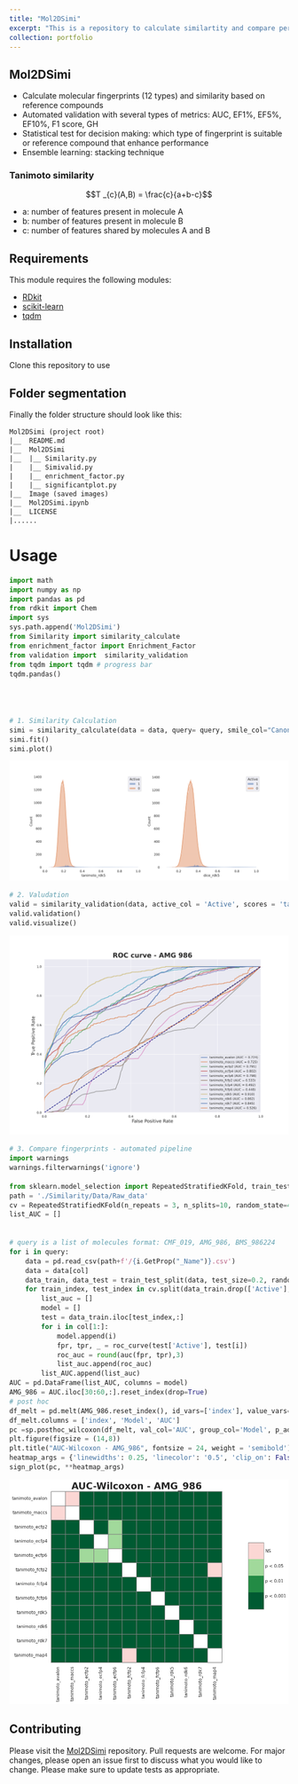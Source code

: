 ```yaml
---
title: "Mol2DSimi"
excerpt: "This is a repository to calculate similartity and compare performance of different types of fingerprints <br/><img src='/images/Mol2DSimi/simi.jpg' width='500' alt='Molecular_Similarity' class='center'>"
collection: portfolio
---
```



## Mol2DSimi
- Calculate molecular fingerprints (12 types) and similarity based on reference compounds
- Automated validation with several types of metrics: AUC, EF1%, EF5%, EF10%, F1 score, GH
- Statistical test for decision making: which type of fingerprint is suitable or reference compound that enhance performance
- Ensemble learning: stacking technique

### Tanimoto similarity

$$T _{c}(A,B) = \frac{c}{a+b-c}$$

- a: number of features present in molecule A 
- b: number of features present in molecule B 
- c: number of features shared by molecules A and B


## Requirements

This module requires the following modules:

- [RDkit](https://www.rdkit.org/)
- [scikit-learn](https://scikit-learn.org/stable/)
- [tqdm](https://pypi.org/project/tqdm/)

## Installation
Clone this repository to use

## Folder segmentation

Finally the folder structure should look like this:

    Mol2DSimi (project root)
    |__  README.md
    |__  Mol2DSimi
    |__  |__ Similarity.py
    |    |__ Simivalid.py
    |    |__ enrichment_factor.py
    |    |__ significantplot.py
    |__  Image (saved images)
    |__  Mol2DSimi.ipynb 
    |__  LICENSE
    |......

# Usage

```python
import math
import numpy as np
import pandas as pd
from rdkit import Chem
import sys
sys.path.append('Mol2DSimi')
from Similarity import similarity_calculate
from enrichment_factor import Enrichment_Factor
from validation import  similarity_validation
from tqdm import tqdm # progress bar
tqdm.pandas()




# 1. Similarity Calculation
simi = similarity_calculate(data = data, query= query, smile_col="CanonSmiles", active_col='Active')
simi.fit()
simi.plot()
```

<img src='/images/Mol2DSimi/AMG_986_rdk5.png'>

```python
# 2. Valudation
valid = similarity_validation(data, active_col = 'Active', scores = 'tanimoto',plot_type = 'roc', figsize = (14,10), query =i )
valid.validation()
valid.visualize()
```

<img src='/images/Mol2DSimi/AMG_986.png'>

```python
# 3. Compare fingerprints - automated pipeline
import warnings
warnings.filterwarnings('ignore')

from sklearn.model_selection import RepeatedStratifiedKFold, train_test_split
path = './Similarity/Data/Raw_data'
cv = RepeatedStratifiedKFold(n_repeats = 3, n_splits=10, random_state=42)
list_AUC = []


# query is a list of molecules format: CMF_019, AMG_986, BMS_986224 
for i in query:
    data = pd.read_csv(path+f'/{i.GetProp("_Name")}.csv')
    data = data[col]
    data_train, data_test = train_test_split(data, test_size=0.2, random_state=42, stratify = data.Active)
    for train_index, test_index in cv.split(data_train.drop(['Active'], axis =1), data_train['Active']):
        list_auc = []
        model = []
        test = data_train.iloc[test_index,:]
        for i in col[1:]:
            model.append(i)
            fpr, tpr, _ = roc_curve(test['Active'], test[i])
            roc_auc = round(auc(fpr, tpr),3)
            list_auc.append(roc_auc)
        list_AUC.append(list_auc)
AUC = pd.DataFrame(list_AUC, columns = model)
AMG_986 = AUC.iloc[30:60,:].reset_index(drop=True)
# post hoc
df_melt = pd.melt(AMG_986.reset_index(), id_vars=['index'], value_vars=AUC.columns)
df_melt.columns = ['index', 'Model', 'AUC']
pc =sp.posthoc_wilcoxon(df_melt, val_col='AUC', group_col='Model', p_adjust='holm')
plt.figure(figsize = (14,8))
plt.title("AUC-Wilcoxon - AMG_986", fontsize = 24, weight = 'semibold')
heatmap_args = {'linewidths': 0.25, 'linecolor': '0.5', 'clip_on': False, 'square': True, 'cbar_ax_bbox': [0.80, 0.35, 0.04, 0.3]}
sign_plot(pc, **heatmap_args)
```
<img src='/images/Mol2DSimi/AMG_posthoc.png'>

## Contributing

Please visit the [Mol2DSimi](https://github.com/TieuLongPhan/Mol2DSimi) repository.
Pull requests are welcome. For major changes, please open an issue first to discuss what you would like to change. Please make sure to update tests as appropriate.

